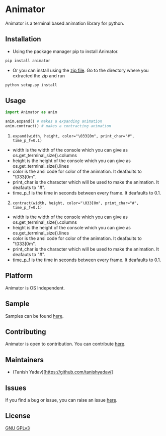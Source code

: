 # Animator

Animator is a terminal based animation library for python.

## Installation

- Using the package manager pip to install Animator.

```bash
pip install animator
```
- Or you can install using the [zip file](https://github.com/tanishyadav/animator/archive/main.zip). Go to the directory where you extracted the zip and run
```bash
python setup.py install
```

## Usage

```python
import Animator as anim

anim.expand() # makes a expanding animation
anim.contract() # makes a contracting animation
```
1. ```expand(width, height, color="\033[0m", print_char="#", time_p_f=0.1)```
- width is the width of the console which you can give as os.get_terminal_size().columns
- height is the height of the console which you can give as os.get_terminal_size().lines
- color is the ansi code for color of the animation. It deafaults to "\033[0m".
- print_char is the character which will be used to make the animation. It deafauts to "#".
- time_p_f is the time in seconds between every frame. It deafaults to 0.1.

2. ```contract(width, height, color="\033[0m", print_char="#", time_p_f=0.1)```
- width is the width of the console which you can give as os.get_terminal_size().columns
- height is the height of the console which you can give as os.get_terminal_size().lines
- color is the ansi code for color of the animation. It deafaults to "\033[0m".
- print_char is the character which will be used to make the animation. It deafauts to "#".
- time_p_f is the time in seconds between every frame. It deafaults to 0.1.

## Platform
Animator is OS Independent.

## Sample
Samples can be found [here](https://github.com/tanishyadav/animator/blob/main/samples).

## Contributing
Animator is open to contribution. You can contribute [here](https://github.com/tanishyadav/animator).

## Maintainers
- (Tanish Yadav)[https://github.com/tanishyadav/]
## Issues
If you find a bug or issue, you can raise an issue [here](https://github.com/tanishyadav/animator/issues/new).
## License
[GNU GPLv3](https://choosealicense.com/licenses/gpl-3.0/)